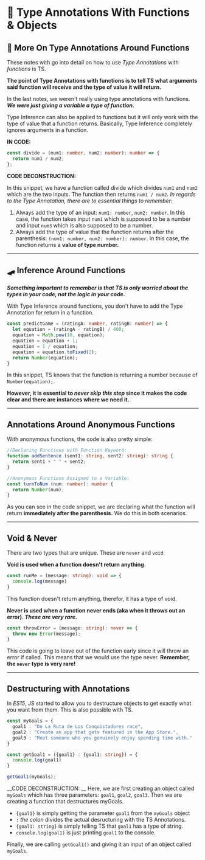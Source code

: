 # 📸 Type Annotations With Functions & Objects

## 🏏 More On Type Annotations Around Functions

These notes with go into detail on how to use _Type Annotations_ with _functions_ is TS.

**The point of Type Annotations with functions is to tell TS what arguments said function will receive and the type of value it will return.**

In the last notes, we weren't really using type annotations with functions. **_We were just giving a variable a type of function._**

Type Inference can also be applied to functions but it will only work with the type of value that a function returns. Basically, Type Inference completely ignores arguments in a function.

**IN CODE:**

```ts
const divide = (num1: number, num2: number): number => {
  return num1 / num2;
};
```

**CODE DECONSTRUCTION:**

In this snippet, we have a function called divide which divides `num1` and `num2` which are the two inputs. The function then returns `num1 / num2`. _In regards to the Type Annotation, there are to essential things to remember:_

1. Always add the type of an input: `num1: number`, `num2: number`. In this case, the function takes input `num1` which is supposed to be a number and input `num3` which is also supposed to be a number.
2. Always add the type of value that the function returns after the parenthesis: `(num1: number, num2: number): number`. In this case, the function returns a **value of type number.**

---

## 🛹 Inference Around Functions

_**Something important to remember is that TS is only worried about the types in your code, not the logic in your code.**_

With Type Inference around functions, you don't have to add the Type Annotation for return in a function.

```ts
const predictGame = (ratingA: number, ratingB: number) => {
  let equation = (ratingA - ratingB) / 400;
  equation = Math.pow(10, equation);
  equation = equation + 1;
  equation = 1 / equation;
  equation = equation.toFixed(2);
  return Number(equation);
}
```

In this snippet, TS knows that the function is returning a number because of `Number(equation);`. 

__However, it is essential to _never skip this step_ since it makes the code clear and there are instances where we need it.__

---

## Annotations Around Anonymous Functions

With anonymous functions, the code is also pretty simple:

```ts
//Declaring Functions with Function Keyword:
function addSentence (sent1: string, sent2: string): string {
  return sent1 + " " + sent2;
}

//Anonymous Functions Assigned to a Variable:
const turnToNum (num: number): number {
  return Number(num);
}
```
As you can see in the code snippet, we are declaring what the function will return __immediately after the parenthesis.__ We do this in both scenarios. 

---

## Void & Never

There are two types that are unique. These are `never` and `void`.

__Void is used when a function doesn't return anything.__

```ts
const runMe = (message: string): void => {
  console.log(message)
}
```
This function doesn't return anything, therefor, it has a type of void.

__Never is used when a function never ends (aka when it throws out an error). *These are very rare.*__

```ts
const throwError = (message: string): never => {
  throw new Error(message);
} 
```
This code is going to leave out of the function early since it will throw an error if called. This means that we would use the type never. __Remember, the `never` type is very rare!__

---

## Destructuring with Annotations

In _ES15_, JS started to allow you to destructure objects to get exactly what you want from them. This is also possible with TS.

```ts
const myGoals = {
  goal1 : "Do La Ruta de Los Conquistadores race",
  goal2 : "Create an app that gets featured in the App Store.",
  goal3 : "Meet someone who you genuinely enjoy spending time with."
}

const getGoal1 = ({goal1} : {goal1: string}) = {
  console.log(goal1)
}

getGoal1(myGoals);
```

__CODE DECONSTRUCTION: __ Here, we are first creating an object called `myGoals` which has three parameters: `goal1`, `goal2`, `goal3`. Then we are creating a function that destructures myGoals. 
* `{goal1}` is simply getting the parameter `goal1` from the `myGoals` object
* `:` _the colon_ divides the actual desructuring with the TS Annotations.
* `{goal1: string}` is simply telling TS that `goal1` has a type of string.
* `console.log(goal1)` is just printing `goal1` to the console.

Finally, we are calling `getGoal1()` and giving it an input of an object called `myGoals`. 



